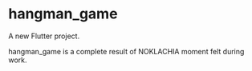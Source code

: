 # hangman_game

A new Flutter project.

hangman_game is a complete result of NOKLACHIA moment felt during work.
